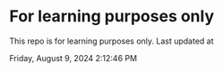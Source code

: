 # For learning purposes only
This repo is for learning purposes only.
Last updated at

Friday, August 9, 2024 2:12:46 PM

